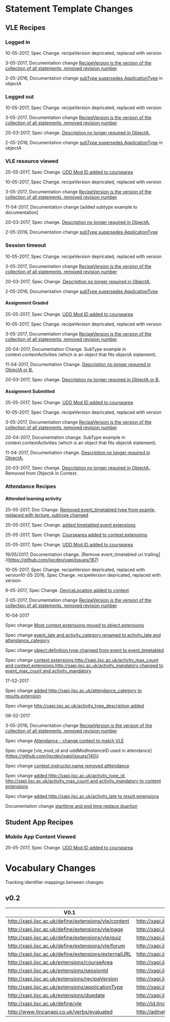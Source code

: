 # Statement Template Changes


##  VLE Recipes


### Logged in

10-05-2017, Spec Change. recipeVersion depricated, replaced with version

3-05-2017, Documentation change [RecipeVersion is the version of the collection of all statements, removed revision number](https://github.co7/jiscdev/xapi/issues/154)

2-05-2016, Documentation change [subType supersedes ApplicationType](https://github.com/jiscdev/xapi/issues/55) in objectA

### Logged out

10-05-2017, Spec Change. recipeVersion depricated, replaced with version

3-05-2017, Documentation change [RecipeVersion is the version of the collection of all statements, removed revision number](https://github.com/jiscdev/xapi/issues/154)

20-03-2017, Spec change. [Description no longer required in ObjectA.](https://github.com/jiscdev/xapi/issues/148)

2-05-2016, Documentation change [subType supersedes ApplicationType](https://github.com/jiscdev/xapi/issues/55) in objectA


### VLE resource viewed

25-05-2017, Spec Change. [UDD Mod ID added to coursearea](https://github.com/jiscdev/xapi/issues/165)

10-05-2017, Spec Change. recipeVersion depricated, replaced with version

3-05-2017, Documentation change [RecipeVersion is the version of the collection of all statements, removed revision number](https://github.com/jiscdev/xapi/issues/154)

11-04-2017, Documentation change [added subtype example to documentation]

20-03-2017, Spec change. [Description no longer required in ObjectA.](https://github.com/jiscdev/xapi/issues/148)

2-05-2016, Documentation change [subType supersedes ApplicationType](https://github.com/jiscdev/xapi/issues/55)



### Session timeout

10-05-2017, Spec Change. recipeVersion depricated, replaced with version

3-05-2017, Documentation change [RecipeVersion is the version of the collection of all statements, removed revision number](https://github.com/jiscdev/xapi/issues/154)

20-03-2017, Spec Change. [Description no longer required in ObjectA.](https://github.com/jiscdev/xapi/issues/148)

2-05-2016, Documentation change [subType supersedes ApplicationType](https://github.com/jiscdev/xapi/issues/55)


#### Assignment Graded

25-05-2017, Spec Change. [UDD Mod ID added to coursearea](https://github.com/jiscdev/xapi/issues/165)

10-05-2017, Spec Change. recipeVersion depricated, replaced with version

3-05-2017, Documentation change [RecipeVersion is the version of the collection of all statements, removed revision number](https://github.com/jiscdev/xapi/issues/154)

20-04-2017, Documentation Change. SubType example in context.contextActivities (which is an object that fits objectA statement).

11-04-2017, Documentation Change. [Description no longer required in ObjectA or B.](https://github.com/jiscdev/xapi/issues/148)

20-03-2017, Spec change. [Description no longer required in ObjectA or B.](https://github.com/jiscdev/xapi/issues/148)


#### Assignment Submitted

25-05-2017, Spec Change. [UDD Mod ID added to coursearea](https://github.com/jiscdev/xapi/issues/165)

10-05-2017, Spec Change. recipeVersion depricated, replaced with version

3-05-2017, Documentation change [RecipeVersion is the version of the collection of all statements, removed revision number](https://github.com/jiscdev/xapi/issues/154)

20-04-2017, Documentation change. SubType example in context.contextActivities (which is an object that fits objectA statement).

11-04-2017, Documentation change. [Description no longer required in ObjectA.](https://github.com/jiscdev/xapi/issues/148)

20-03-2017, Spec change. [Description no longer required in ObjectA.](https://github.com/jiscdev/xapi/issues/148). Removed from ObjectA in Context.


### Attendance Recipes

#### Attended learning activity

25-05-2017, Doc Change. [Removed event_timetabled type from examle, replaced with lecture. subtype changed](https://github.com/jiscdev/xapi/issues/165)

25-05-2017, Spec Change. [added timetabled event extensions](https://github.com/jiscdev/xapi/issues/165)

25-05-2017, Spec Change. [Coursearea added to context.extensions](https://github.com/jiscdev/xapi/issues/165)

25-05-2017, Spec Change. [UDD Mod ID added to coursearea](https://github.com/jiscdev/xapi/issues/165)

19/05/2017, Documentation change. [Remove event_timetabled uri trailing] /(https://github.com/jiscdev/xapi/issues/167)

10-05-2017, Spec Change. recipeVersion depricated, replaced with version10-05-2016, Spec Change. recipeVersion depricated, replaced with version

9-05-2017, Spec Change. [DeviceLocation added to context](https://github.com/jiscdev/xapi/issues/158)

3-05-2017, Documentation change [RecipeVersion is the version of the collection of all statements, removed revision number](https://github.com/jiscdev/xapi/issues/154)


10-04-2017

Spec change [Most context.extensions moved to object.extensions](https://github.com/jiscdev/xapi/issues/151)

Spec change [event_late and activity_category renamed to activity_late and attendance_category](https://github.com/jiscdev/xapi/issues/151)

Spec change [object.definition.type changed from event to event_timetabled](https://github.com/jiscdev/xapi/issues/151)

Spec change [context.extensions.http://xapi.jisc.ac.uk/activity_max_count and context.extensions.http://xapi.jisc.ac.uk/activity_mandatory changed to event_max_count and activity_mandatory](https://github.com/jiscdev/xapi/issues/151)


17-02-2017

Spec change [added http://xapi.jisc.ac.uk/attendance_category to results.extension](https://github.com/jiscdev/xapi/issues/142)

Spec change [http://xapi.jisc.ac.uk/activity_type_description added](https://github.com/jiscdev/xapi/issues/142)


08-02-2017

3-05-2016, Documentation change [RecipeVersion is the version of the collection of all statements, removed revision number](https://github.com/jiscdev/xapi/issues/154)

Spec change [Attendance - change context to match VLE](https://github.com/jiscdev/xapi/issues/139)

Spec change [vle_mod_id and uddModInstanceID used in attendance](https://github.com/jiscdev/xapi/issues/140\)

Spec change [context.instructor.name removed atttendance](https://github.com/jiscdev/xapi/issues/141)

Spec change [added http://xapi.jisc.ac.uk/activity_type_id, http://xapi.jisc.ac.uk/activity_max_count and activity_mandatory to content extensions](https://github.com/jiscdev/xapi/issues/142)

Spec change [added http://xapi.jisc.ac.uk/activity_late to result.extensions](https://github.com/jiscdev/xapi/issues/142)

Documentation change [starttime and end time replace duartion](https://github.com/jiscdev/xapi/issues/143)


## Student App Recipes

### Mobile App Content Viewed 

25-05-2017, Spec Change. [UDD Mod ID added to coursearea](https://github.com/jiscdev/xapi/issues/165)


# Vocabulary Changes

Tracking identifier mappings between changes

## v0.2

| V0.1  		| v0.2                    		 | 
| ------------- | -------------------------------|
| http://xapi.jisc.ac.uk/define/extensions/vle/content  | http://xapi.jisc.ac.uk/vle/content
| http://xapi.jisc.ac.uk/define/extensions/vle/page     | http://xapi.jisc.ac.uk/vle/page  
| http://xapi.jisc.ac.uk/define/extensions/vle/quiz     | http://xapi.jisc.ac.uk/vle/quiz  
| http://xapi.jisc.ac.uk/define/extensions/vle/forum    | http://xapi.jisc.ac.uk/vle/forum  
| http://xapi.jisc.ac.uk/define/extensions/externalURL  | http://xapi.jisc.ac.uk/externalURL
| http://xapi.jisc.ac.uk/extensions/courseArea | http://xapi.jisc.ac.uk/courseArea	
| http://xapi.jisc.ac.uk/extensions/sessionId  | http://xapi.jisc.ac.uk/sessionId 
| http://xapi.jisc.ac.uk/extensions/recipeVersion | http://xapi.jisc.ac.uk/recipeVersion
| http://xapi.jisc.ac.uk/extensions/applicationType | http://xapi.jisc.ac.uk/applicationType
| http://xapi.jisc.ac.uk/extensions/duedate  | http://xapi.jisc.ac.uk/dueDate
| http://xapi.jisc.ac.uk/define/vle   		 | http://id.tincanapi.com/activitytype/lms        
| http://www.tincanapi.co.uk/verbs/evaluated | http://adlnet.gov/expapi/verbs/scored 

